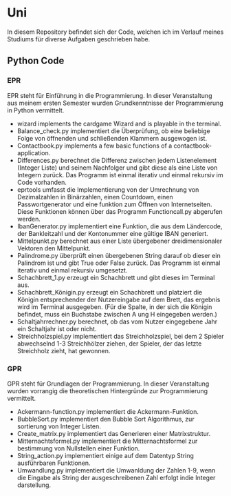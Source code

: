 # Uni
In diesem Repository befindet sich der Code, welchen ich im Verlauf meines Studiums für diverse Aufgaben geschrieben
habe.

## Python Code

### EPR
EPR steht für Einführung in die Programmierung. In dieser Veranstaltung aus meinem ersten Semester wurden Grundkenntnisse 
der Programmierung in Python vermittelt.

* wizard implements the cardgame Wizard and is playable in the terminal.
* Balance_check.py implementiert die Überprüfung, ob eine beliebige Folge von öffnenden und schließenden Klammern ausgewogen ist.
* Contactbook.py implements a few basic functions of a contactbook-application.
* Differences.py berechnet die Differenz zwischen jedem Listenelement (Integer Liste) und seinem Nachfolger und gibt diese als eine Liste
von Integern zurück. Das Programm ist einmal iterativ und einmal rekursiv im Code vorhanden.
* eprtools umfasst die Implementierung von der Umrechnung von Dezimalzahlen in Binärzahlen, einen Countdown, einen Passwortgenerator
und eine funktion zum Öffnen von Internetseiten. Diese Funktionen können über das Programm Functioncall.py abgerufen werden.
* IbanGenerator.py implementiert eine Funktion, die aus dem Ländercode, der Bankleitzahl und der Kontonummer eine gültige IBAN generiert.
* Mittelpunkt.py berechnet aus einer Liste übergebener dreidimensionaler Vektoren den Mittelpunkt.
* Palindrome.py überprüft einen übergebenen String darauf ob dieser ein Palindrom ist und gibt True oder False zurück. Das Programm ist einmal iterativ
und einmal rekursiv umgesetzt.
* Schachbrett_1.py erzeugt ein Schachbrett und gibt dieses im Terminal aus.
* Schachbrett_Königin.py erzeugt ein Schachbrett und platziert die Königin entsprechender der Nutzereingabe auf dem Brett, das ergebnis wird im Terminal ausgegeben.
  (Für die Spalte, in der sich die Königin befindet, muss ein Buchstabe zwischen A ung H eingegeben werden.)
* Schaltjahrrechner.py berechnet, ob das vom Nutzer eingegebene Jahr ein Schaltjahr ist oder nicht.
* Streichholzspiel.py implementiert das Streichholzspiel, bei dem 2 Spieler abwechselnd 1-3 Streichhölzer ziehen, der Spieler,
der das letzte Streichholz zieht, hat gewonnen.

### GPR

GPR steht für Grundlagen der Programmierung. In dieser Veranstaltung wurden vorrangig die theoretischen Hintergründe zur
Programmierung vermittelt.

* Ackermann-function.py implementiert die Ackermann-Funktion.
* BubbleSort.py implementiert den Bubble Sort Algorithmus, zur sortierung von Integer Listen.
* Create_matrix.py implementiert das Generieren einer Matrixstruktur.
* Mitternachtsformel.py implementiert die Mitternachtsformel zur bestimmung von Nullstellen einer Funktion.
* String_action.py implementiert einige auf dem Datentyp String ausführbaren Funktionen.
* Umwandlung.py implementiert die Umwanldung der Zahlen 1-9, wenn die Eingabe als String der ausgeschreibenen Zahl erfolgt indie Integer darstellung.
